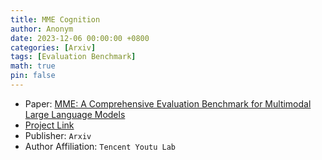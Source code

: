 ```yaml
---
title: MME Cognition
author: Anonym
date: 2023-12-06 00:00:00 +0800
categories: [Arxiv]
tags: [Evaluation Benchmark]
math: true
pin: false
---
```


- Paper: [MME: A Comprehensive Evaluation Benchmark for Multimodal Large Language Models](https://arxiv.org/abs/2306.13394)
- [Project Link](https://github.com/BradyFU/Awesome-Multimodal-Large-Language-Models)
- Publisher: `Arxiv`
- Author Affiliation: `Tencent Youtu Lab`

